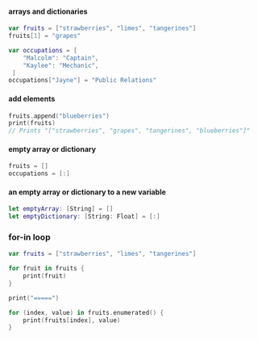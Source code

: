 #### arrays and dictionaries

```swift
var fruits = ["strawberries", "limes", "tangerines"]
fruits[1] = "grapes"

var occupations = [
    "Malcolm": "Captain",
    "Kaylee": "Mechanic",
 ]
occupations["Jayne"] = "Public Relations"

```

#### add elements

```swift
fruits.append("blueberries")
print(fruits)
// Prints "["strawberries", "grapes", "tangerines", "blueberries"]"
```

####  empty array or dictionary

```swift
fruits = []
occupations = [:]
```

#### an empty array or dictionary to a new variable

```swift
let emptyArray: [String] = []
let emptyDictionary: [String: Float] = [:]

```

### for-in loop

```swift
var fruits = ["strawberries", "limes", "tangerines"]

for fruit in fruits {
    print(fruit)
}

print("=====")

for (index, value) in fruits.enumerated() {
    print(fruits[index], value)
}
```
